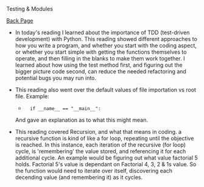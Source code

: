 Testing & Modules

[Back Page](/401-notes.md)

- In today's reading I learned about the importance of TDD (test-driven development) with Python.
This reading showed different approaches to how you write a program, and whether you start with the coding aspect, or whether you start simple with getting the functions themselves to operate, and then filling in the blanks to make them work together. I learned about how using the test method first, and figuring out the bigger picture code second, can reduce the needed refactoring and potential bugs you may run into.

- This reading also went over the default values of file importation vs root file. 
Example:
    *       if __name__ == "__main__":
    And gave an explanation as to what this might mean.

- This reading covered Recursion, and what that means in coding. a recursive function is kind of like a for loop, repeating until the objective is reached. In this instance, each iteration of the recursive (for loop) cycle, is 'remembering' the value stored, and referencing it for each additional cycle.
An example would be figuring out what value factorial 5 holds.
Factorial 5's value is dependant on Factorial 4, 3, 2 & 1s value. So the function would need to iterate over itself, discovering each decending value (and remembering it) as it cycles.
